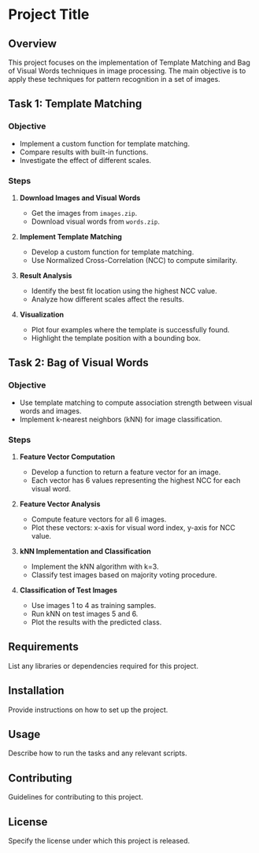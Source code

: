 
# Project Title

## Overview
This project focuses on the implementation of Template Matching and Bag of Visual Words techniques in image processing. The main objective is to apply these techniques for pattern recognition in a set of images.

## Task 1: Template Matching

### Objective
- Implement a custom function for template matching.
- Compare results with built-in functions.
- Investigate the effect of different scales.

### Steps
1. **Download Images and Visual Words**
   - Get the images from `images.zip`.
   - Download visual words from `words.zip`.

2. **Implement Template Matching**
   - Develop a custom function for template matching.
   - Use Normalized Cross-Correlation (NCC) to compute similarity.

3. **Result Analysis**
   - Identify the best fit location using the highest NCC value.
   - Analyze how different scales affect the results.

4. **Visualization**
   - Plot four examples where the template is successfully found.
   - Highlight the template position with a bounding box.

## Task 2: Bag of Visual Words

### Objective
- Use template matching to compute association strength between visual words and images.
- Implement k-nearest neighbors (kNN) for image classification.

### Steps
1. **Feature Vector Computation**
   - Develop a function to return a feature vector for an image.
   - Each vector has 6 values representing the highest NCC for each visual word.

2. **Feature Vector Analysis**
   - Compute feature vectors for all 6 images.
   - Plot these vectors: x-axis for visual word index, y-axis for NCC value.

3. **kNN Implementation and Classification**
   - Implement the kNN algorithm with k=3.
   - Classify test images based on majority voting procedure.

4. **Classification of Test Images**
   - Use images 1 to 4 as training samples.
   - Run kNN on test images 5 and 6.
   - Plot the results with the predicted class.

## Requirements
List any libraries or dependencies required for this project.

## Installation
Provide instructions on how to set up the project.

## Usage
Describe how to run the tasks and any relevant scripts.

## Contributing
Guidelines for contributing to this project.

## License
Specify the license under which this project is released.
